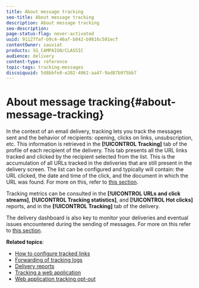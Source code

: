 ```yaml
---
title: About message tracking
seo-title: About message tracking
description: About message tracking
seo-description: 
page-status-flag: never-activated
uuid: 91127faf-b9c4-46af-b842-b9816c501ecf
contentOwner: sauviat
products: SG_CAMPAIGN/CLASSIC
audience: delivery
content-type: reference
topic-tags: tracking-messages
discoiquuid: 5d8bbfe0-e202-4062-aa47-9ad87b975bb7
---
```


# About message tracking{#about-message-tracking}

In the context of an email delivery, tracking lets you track the messages sent and the behavior of recipients: opening, clicks on links, unsubscription, etc. This information is retrieved in the **[!UICONTROL Tracking]** tab of the profile of each recipient of the delivery. This tab presents all the URL links tracked and clicked by the recipient selected from the list. This is the accumulation of all URLs tracked in the deliveries that are still present in the delivery screen. The list can be configured and typically will contain: the URL clicked, the date and time of the click, and the document in which the URL was found. For more on this, refer to [this section](../../platform/using/editing-a-profile.md#tracking-tab).

Tracking metrics can be consulted in the **[!UICONTROL URLs and click streams]**, **[!UICONTROL Tracking statistics]**, and **[!UICONTROL Hot clicks]** reports, and in the **[!UICONTROL Tracking]** tab of the delivery.

The delivery dashboard is also key to monitor your deliveries and eventual issues encountered during the sending of messages. For more on this refer to [this section](../../delivery/using/monitoring-a-delivery.md).

**Related topics**:

* [How to configure tracked links](../../delivery/using/how-to-configure-tracked-links.md)
* [Forwarding of tracking logs](../../production/using/tracking-logs-issues.md)
* [Delivery reports](../../reporting/using/delivery-reports.md)
* [Tracking a web application](../../web/using/tracking-a-web-application.md)
* [Web application tracking opt-out](../../web/using/web-application-tracking-opt-out.md)
